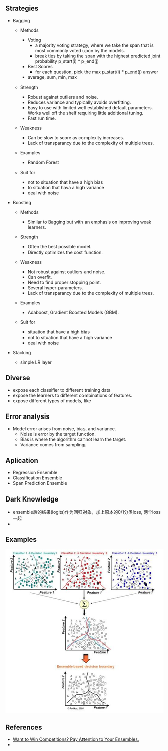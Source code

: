 ## Strategies
    
- Bagging
    - Methods
        - Voting
            - a majority voting strategy, where we take the span that is most commonly voted upon by the models. 
            - break ties by taking the span with the highest predicted joint probability p_start(i) * p_end(j)
        - Best Scores
            - for each question, pick the max p_start(i) * p_end(j) answer
        - average, sum, min, max
        
    - Strength
        - Robust against outliers and noise. 
        - Reduces variance and typically avoids overfitting.
        - Easy to use with limited well established default parameters.  Works well off the shelf requiring little additional tuning. 
        - Fast run time.
    
    - Weakness
        - Can be slow to score as complexity increases.
        - Lack of transparancy due to the complexity of multiple trees.
    
    - Examples
        - Random Forest
     
    - Suit for
        - not to situation that have a high bias
        - to situation that hava a high variance
        - deal with noise


- Boosting
    - Methods
        - Similar to Bagging but with an emphasis on improving weak learners. 
 
    - Strength
        - Often the best possible model.
        - Directly optimizes the cost function.
        
    - Weakness
        - Not robust against outliers and noise.
        - Can overfit.
        - Need to find proper stopping point.
        - Several hyper-parameters.
        - Lack of transparancy due to the complexity of multiple trees.
    
    - Examples
        - Adaboost, Gradient Boosted Models (GBM). 
     
    - Suit for
        - situation that have a high bias
        - not to situation that have a high variance
        - deal with noise
         
    

- Stacking
    - simple LR layer




## Diverse
- expose each classifier to different training data
- expose the learners to different combinations of features.
- expose different types of models, like 


## Error analysis
- Model error arises from noise, bias, and variance.
    - Noise is error by the target function.
    - Bias is where the algorithm cannot learn the target.
    - Variance comes from sampling.


## Aplication
- Regression Ensemble
- Classification Ensemble
- Span Prediction Ensemble


## Dark Knowledge
- ensemble后的结果(logits)作为回归对象，加上原本的0/1分类loss, 两个loss一起
- 

## Examples
![](../../images/ensemble_example.png)


## References
- [Want to Win Competitions? Pay Attention to Your Ensembles.](https://www.datasciencecentral.com/profiles/blogs/want-to-win-at-kaggle-pay-attention-to-your-ensembles)
- 
